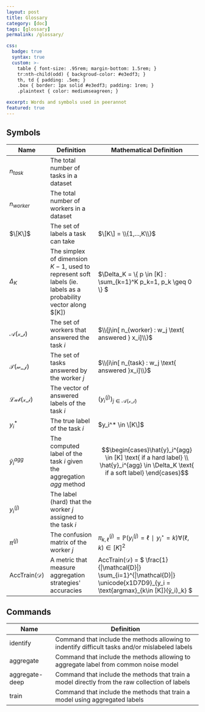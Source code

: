 ```yaml
---
layout: post
title: Glossary
category: [doc]
tags: [glossary]
permalink: /glossary/

css:
  badge: true
  syntax: true
  custom: >-
    table { font-size: .95rem; margin-bottom: 1.5rem; }
    tr:nth-child(odd) { backgroud-color: #e3edf3; }
    th, td { padding: .5em; }
    .box { border: 1px solid #e3edf3; padding: 1rem; }
    .plaintext { color: mediumseagreen; }

excerpt: Words and symbols used in peerannot
featured: true
---
```


## Symbols

| Name                    | Definition                                                                                                      | Mathematical Definition                                                                                                                              |
| ----------------------- | --------------------------------------------------------------------------------------------------------------- | ---------------------------------------------------------------------------------------------------------------------------------------------------- |
| $n_{task}$              | The total number of tasks in a dataset                                                                          |                                                                                                                                                      |
| $n_{worker}$            | The total number of workers in a dataset                                                                        |                                                                                                                                                      |
| $\[K\]$                 | The set of labels a task can take                                                                               | $\[K\] = \\{1,...,K\\}$                                                                                                                              |
| $\Delta_K$              | The simplex of dimension $K-1$, used to represent soft labels (ie. labels as a probability vector along $\[K\]) | $\Delta_K = \\{ p \in [K] : \sum_{k=1}^K p_k=1, p_k \geq 0 \\}  $                                                                                    |
| $\mathcal{A(x\_i)}$     | The set of workers that answered the task $i$                                                                   | $\\{j\in[ n_{worker} : w_j \text{ answered } x_i]\\}$                                                                                                |
| $\mathcal{T(w\_j)}$     | The set of tasks answered by the worker $j$                                                                     | $\\{i\in[ n_{task} : w_j \text{ answered }x_i]\\}$                                                                                                   |
| $\mathcal{Lab(x\_i)}$   | The vector of answered labels of the task $i$                                                                   | $(y_i^{(j)})_{j\in\mathcal{A(x\_i)}}$                                                                                                                |
| $y_i^*$                 | The true label of the task $i$                                                                                  | $y_i^* \in \[K\]$                                                                                                                                    |
| $\hat{y}_i^{agg}$       | The computed label of the task $i$ given the aggregation $agg$ method                                           | $$\begin{cases}\hat{y}_i^{agg} \in [K] \text{ if a hard label} \\ \hat{y}_i^{agg} \in \Delta_K \text{ if a soft label} \end{cases}$$                 |
| $y^{(j)}_i$             | The label (hard) that the worker $j$ assigned to the task $i$                                                   |                                                                                                                                                      |
| $\pi^{(j)}$             | The confusion matrix of the worker $j$                                                                          | $\pi^{(j)}_{k,\ell}=\mathbb{P}(y_i^{(j)​}=\ell∣y_i^\star​=k) \forall (\ell,k)\in [K]^2$                                                              |
| AccTrain($\mathcal{D}$) | A metric that measure aggregation strategies' accuracies                                                        | AccTrain($\mathcal{D}$) = $ \frac{1}{\|\mathcal{D}\|} \sum\_{i=1}^{\|\mathcal{D}\|} \unicode{x1D7D9}\_{y\_i = \text{argmax}_{k\in \[K\]}(ŷ\_i)\_k} $ |

## Commands

| Name           | Definition                                                                                      |
| -------------- | ----------------------------------------------------------------------------------------------- |
| identify       | Command that include the methods allowing to indentify difficult tasks and/or mislabeled labels |
| aggregate      | Command that include the methods allowing to aggregate label from common noise model            |
| aggregate-deep | Command that include the methods that train a model directly from the raw collection of labels  |
| train          | Command that include the methods that train a model using aggregated labels                     |

